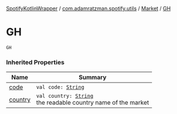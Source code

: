 [SpotifyKotlinWrapper](../../index.md) / [com.adamratzman.spotify.utils](../index.md) / [Market](index.md) / [GH](./-g-h.md)

# GH

`GH`

### Inherited Properties

| Name | Summary |
|---|---|
| [code](code.md) | `val code: `[`String`](https://kotlinlang.org/api/latest/jvm/stdlib/kotlin/-string/index.html) |
| [country](country.md) | `val country: `[`String`](https://kotlinlang.org/api/latest/jvm/stdlib/kotlin/-string/index.html)<br>the readable country name of the market |
